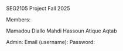 SEG2105 Project Fall 2025

Members:

Mamadou Diallo
Mahdi Hassoun
Atique Aqtab

Admin:
Email (username): 
Password: 

